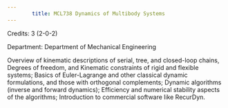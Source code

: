 ```yaml
---
        title: MCL738 Dynamics of Multibody Systems
---
```

Credits: 3 (2-0-2)

Department: Department of Mechanical Engineering

Overview of kinematic descriptions of serial, tree, and closed-loop chains, Degrees of freedom, and Kinematic constraints of rigid and flexible systems; Basics of Euler-Lagrange and other classical dynamic formulations, and those with orthogonal complements; Dynamic algorithms (inverse and forward dynamics); Efficiency and numerical stability aspects of the algorithms; Introduction to commercial software like RecurDyn.